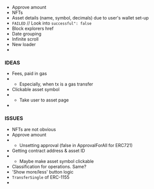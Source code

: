 - Approve amount
- NFTs
- Asset details (name, symbol, decimals) due to user's wallet set-up
- `FAILED` // Look into `successful": false`
- Block explorers href
- Date grouping
- Infinite scroll
- New loader
-

### IDEAS
- Fees, paid in gas
- - Especially, when tx is a gas transfer
- Clickable asset symbol
- - Take user to asset page
-

### ISSUES
- NFTs are not obvious
- Approve amount
- - Unsetting approval (false in ApprovalForAll for ERC721)
- Getting contract address & asset ID
- - Maybe make asset symbol clickable
- Classification for operations. Same?
- 'Show more/less' button logic
- `TransferSingle` of ERC-1155
-
